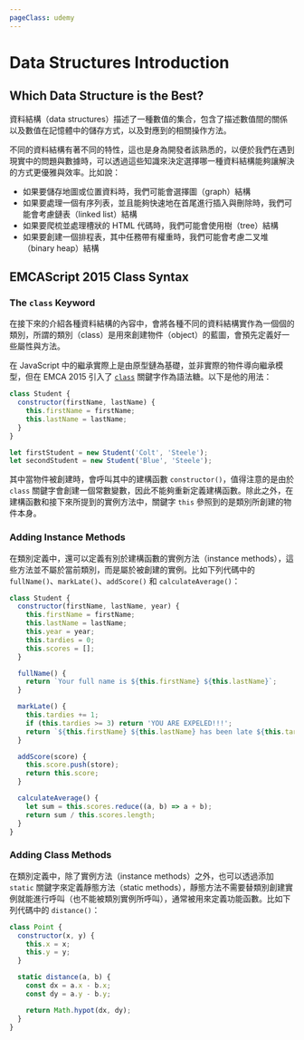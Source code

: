 ```yaml
---
pageClass: udemy
---
```


# Data Structures Introduction

## Which Data Structure is the Best?

資料結構（data structures）描述了一種數值的集合，包含了描述數值間的關係以及數值在記憶體中的儲存方式，以及對應到的相關操作方法。

不同的資料結構有著不同的特性，這也是身為開發者該熟悉的，以便於我們在遇到現實中的問題與數據時，可以透過這些知識來決定選擇哪一種資料結構能夠讓解決的方式更優雅與效率。比如說：

- 如果要儲存地圖或位置資料時，我們可能會選擇圖（graph）結構
- 如果要處理一個有序列表，並且能夠快速地在首尾進行插入與刪除時，我們可能會考慮鏈表（linked list）結構
- 如果要爬梳並處理槽狀的 HTML 代碼時，我們可能會使用樹（tree）結構
- 如果要創建一個排程表，其中任務帶有權重時，我們可能會考慮二叉堆（binary heap）結構

## EMCAScript 2015 Class Syntax

### The `class` Keyword

在接下來的介紹各種資料結構的內容中，會將各種不同的資料結構實作為一個個的類別，所謂的類別（class）是用來創建物件（object）的藍圖，會預先定義好一些屬性與方法。

在 JavaScript 中的繼承實際上是由原型鏈為基礎，並非實際的物件導向繼承模型，但在 EMCA 2015 引入了 [`class`](https://developer.mozilla.org/en-US/docs/Web/JavaScript/Reference/Classes) 關鍵字作為語法糖。以下是他的用法：

```javascript
class Student {
  constructor(firstName, lastName) {
    this.firstName = firstName;
    this.lastName = lastName;
  }
}

let firstStudent = new Student('Colt', 'Steele');
let secondStudent = new Student('Blue', 'Steele');
```

其中當物件被創建時，會呼叫其中的建構函數 `constructor()`，值得注意的是由於 `class` 關鍵字會創建一個常數變數，因此不能夠重新定義建構函數。除此之外，在建構函數和接下來所提到的實例方法中，關鍵字 `this` 參照到的是類別所創建的物件本身。

### Adding Instance Methods

在類別定義中，還可以定義有別於建構函數的實例方法（instance methods），這些方法並不屬於當前類別，而是屬於被創建的實例。比如下列代碼中的 `fullName()`、`markLate()`、`addScore()` 和 `calculateAverage()`：

```javascript
class Student {
  constructor(firstName, lastName, year) {
    this.firstName = firstName;
    this.lastName = lastName;
    this.year = year;
    this.tardies = 0;
    this.scores = [];
  }

  fullName() {
    return `Your full name is ${this.firstName} ${this.lastName}`;
  }

  markLate() {
    this.tardies += 1;
    if (this.tardies >= 3) return 'YOU ARE EXPELED!!!';
    return `${this.firstName} ${this.lastName} has been late ${this.tardies}.`;
  }

  addScore(score) {
    this.score.push(store);
    return this.score;
  }

  calculateAverage() {
    let sum = this.scores.reduce((a, b) => a + b);
    return sum / this.scores.length;
  }
}
```

### Adding Class Methods

在類別定義中，除了實例方法（instance methods）之外，也可以透過添加 `static` 關鍵字來定義靜態方法（static methods），靜態方法不需要替類別創建實例就能進行呼叫（也不能被類別實例所呼叫），通常被用來定義功能函數。比如下列代碼中的 `distance()`：

```javascript
class Point {
  constructor(x, y) {
    this.x = x;
    this.y = y;
  }

  static distance(a, b) {
    const dx = a.x - b.x;
    const dy = a.y - b.y;

    return Math.hypot(dx, dy);
  }
}
```
